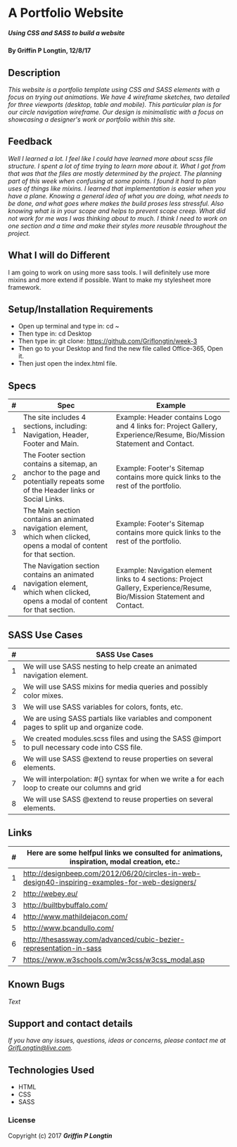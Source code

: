 # A Portfolio Website

##### Using CSS and SASS to build a website

#### By Griffin P Longtin, 12/8/17

## Description

_This website is a portfolio template using CSS and SASS elements with a focus on trying out animations. We have 4 wireframe sketches, two detailed for three viewports (desktop, table and mobile). This particular plan is for our circle navigation wireframe. Our design is minimalistic with a focus on showcasing a designer's work or portfolio within this site._

## Feedback

_Well I learned a lot. I feel like I could have learned more about scss file structure. I spent a lot of time trying to learn more about it. What I got from that was that the files are mostly determined by the project. The planning part of this week when confusing at some points. I found it hard to plan uses of things like mixins. I learned that implementation is easier when you have a plane. Knowing a general idea of what you are doing, what needs to be done, and what goes where makes the build proses less stressful. Also knowing what is in your scope and helps to prevent scope creep. What did not work for me was I was thinking about to much. I think I need to work on one section and a time and make their styles more reusable throughout the project._

## What I will do Different

I am going to work on using more sass tools. I will definitely use more mixins and more extend if possible. Want to make my stylesheet more framework.

## Setup/Installation Requirements

* Open up terminal and type in: cd ~
* Then type in: cd Desktop
* Then type in: git clone: https://github.com/Griflongtin/week-3
* Then go to your Desktop and find the new file called Office-365, Open it.
* Then just open the index.html file.

## Specs

| # | Spec | Example |
|---|--------------------------------------------------------------------------------------------------------------------------------|-------------------------------------------------------------------------------------------------------------------------|
| 1 | The site includes 4 sections, including: Navigation, Header, Footer and Main. | Example: Header contains Logo and 4 links for: Project Gallery, Experience/Resume, Bio/Mission Statement and Contact. |
| 2 | The Footer section contains a sitemap, an anchor to the page and potentially repeats some of the Header links or Social Links. | Example: Footer's Sitemap contains more quick links to the rest of the portfolio. |
| 3 | The Main section contains an animated navigation element, which when clicked, opens a modal of content for that section. | Example: Footer's Sitemap contains more quick links to the rest of the portfolio. |
| 4 | The Navigation section contains an animated navigation element, which when clicked, opens a modal of content for that section. | Example: Navigation element links to 4 sections: Project Gallery, Experience/Resume, Bio/Mission Statement and Contact. |

## SASS Use Cases

| # 	| SASS Use Cases 	|
|---	|----------------------------------------------------------------------------------------------------	|
| 1 	| We will use SASS nesting to help create an animated navigation element. 	|
| 2 	| We will use SASS mixins for media queries and possibly color mixes. 	|
| 3 	| We will use SASS variables for colors, fonts, etc. 	|
| 4 	| We are using SASS partials like variables and component pages to split up and organize code. 	|
| 5 	| We created modules.scss files and using the SASS @import to pull necessary code into CSS file. 	|
| 6 	| We will use SASS @extend to reuse properties on several elements. 	|
| 7 	| We will interpolation: #{} syntax for when we write a for each loop to create our columns and grid 	|
| 8 	| We will use SASS @extend to reuse properties on several elements. 	|

## Links

| # 	| Here are some helfpul links we consulted for animations, inspiration, modal creation, etc.: 	|
|---	|------------------------------------------------------------------------------------------------	|
| 1 	| http://designbeep.com/2012/06/20/circles-in-web-design40-inspiring-examples-for-web-designers/ 	|
| 2 	| http://webey.eu/ 	|
| 3 	| http://builtbybuffalo.com/ 	|
| 4 	| http://www.mathildejacon.com/ 	|
| 5 	| http://www.bcandullo.com/ 	|
| 6 	| http://thesassway.com/advanced/cubic-bezier-representation-in-sass 	|
| 7 	| https://www.w3schools.com/w3css/w3css_modal.asp 	|


## Known Bugs

_Text_

## Support and contact details

_If you have any issues, questions, ideas or concerns, please contact me at GrifLongtin@live.com._

## Technologies Used

* HTML
* CSS
* SASS

### License

Copyright (c) 2017 **_Griffin P Longtin_**
